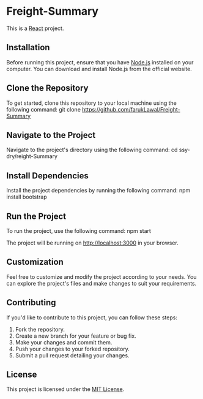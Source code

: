 # Freight-Summary

This is a [React](https://reactjs.org/) project.

## Installation

Before running this project, ensure that you have [Node.js](https://nodejs.org/) installed on your computer. You can download and install Node.js from the official website.

## Clone the Repository

To get started, clone this repository to your local machine using the following command: git clone https://github.com/farukLawal/Freight-Summary

## Navigate to the Project

Navigate to the project's directory using the following command: cd ssy-dry/reight-Summary


## Install Dependencies

Install the project dependencies by running the following command: npm install bootstrap

## Run the Project

To run the project, use the following command: npm start

The project will be running on [http://localhost:3000](http://localhost:3000) in your browser.

## Customization

Feel free to customize and modify the project according to your needs. You can explore the project's files and make changes to suit your requirements.

## Contributing

If you'd like to contribute to this project, you can follow these steps:

1. Fork the repository.
2. Create a new branch for your feature or bug fix.
3. Make your changes and commit them.
4. Push your changes to your forked repository.
5. Submit a pull request detailing your changes.

## License

This project is licensed under the [MIT License](LICENSE).
